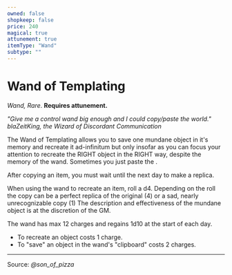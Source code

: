 ```yaml
---
owned: false
shopkeep: false
price: 240
magical: true
attunement: true
itemType: "Wand"
subtype: ""
---
```

# Wand of Templating

*Wand, Rare*. **Requires attunement.**

*"Give me a control wand big enough and I could copy/paste the world." _blaZeitKing_, the Wizard of Discordant Communication*

The Wand of Templating allows you to save one mundane object in it's memory and recreate it ad-infinitum but only insofar as you can focus your attention to recreate the RIGHT object in the RIGHT way, despite the memory of the wand. Sometimes you just paste the .

After copying an item, you must wait until the next day to make a replica.

When using the wand to recreate an item, roll a d4. Depending on the roll the copy can be a perfect replica of the original (4) or a sad, nearly unrecognizable copy (1) The description and effectiveness of the mundane object is at the discretion of the GM.

The wand has max 12 charges and regains 1d10 at the start of each day. 
- To recreate an object costs 1 charge.
- To "save" an object in the wand's "clipboard" costs 2 charges.

---

Source: *@son_of_pizza*
